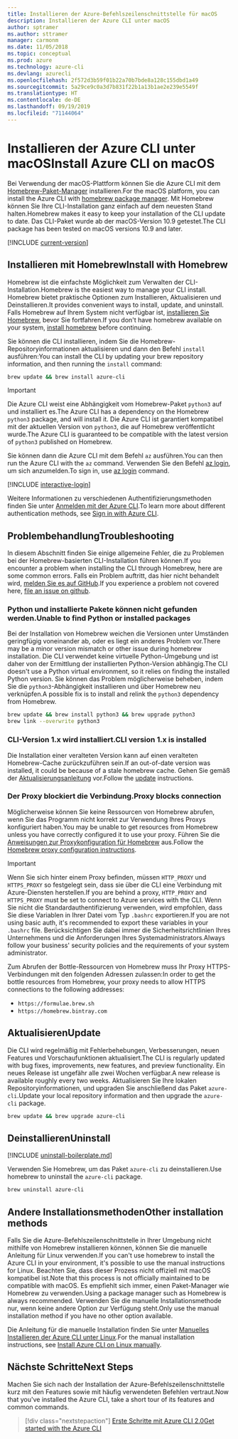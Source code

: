 ```yaml
---
title: Installieren der Azure-Befehlszeilenschnittstelle für macOS
description: Installieren der Azure CLI unter macOS
author: sptramer
ms.author: sttramer
manager: carmonm
ms.date: 11/05/2018
ms.topic: conceptual
ms.prod: azure
ms.technology: azure-cli
ms.devlang: azurecli
ms.openlocfilehash: 2f572d3b59f01b22a70b7bde8a128c155dbd1a49
ms.sourcegitcommit: 5a29ce9c0a3d7b831f22b1a13b1ae2e239e5549f
ms.translationtype: HT
ms.contentlocale: de-DE
ms.lasthandoff: 09/19/2019
ms.locfileid: "71144064"
---
```

# <a name="install-azure-cli-on-macos"></a><span data-ttu-id="d38ff-103">Installieren der Azure CLI unter macOS</span><span class="sxs-lookup"><span data-stu-id="d38ff-103">Install Azure CLI on macOS</span></span>

<span data-ttu-id="d38ff-104">Bei Verwendung der macOS-Plattform können Sie die Azure CLI mit dem [Homebrew-Paket-Manager](https://brew.sh) installieren.</span><span class="sxs-lookup"><span data-stu-id="d38ff-104">For the macOS platform, you can install the Azure CLI with [homebrew package manager](https://brew.sh).</span></span> <span data-ttu-id="d38ff-105">Mit Homebrew können Sie Ihre CLI-Installation ganz einfach auf dem neuesten Stand halten.</span><span class="sxs-lookup"><span data-stu-id="d38ff-105">Homebrew makes it easy to keep your installation of the CLI update to date.</span></span> <span data-ttu-id="d38ff-106">Das CLI-Paket wurde ab der macOS-Version 10.9 getestet.</span><span class="sxs-lookup"><span data-stu-id="d38ff-106">The CLI package has been tested on macOS versions 10.9 and later.</span></span>

[!INCLUDE [current-version](includes/current-version.md)]

## <a name="install-with-homebrew"></a><span data-ttu-id="d38ff-107">Installieren mit Homebrew</span><span class="sxs-lookup"><span data-stu-id="d38ff-107">Install with Homebrew</span></span>

<span data-ttu-id="d38ff-108">Homebrew ist die einfachste Möglichkeit zum Verwalten der CLI-Installation.</span><span class="sxs-lookup"><span data-stu-id="d38ff-108">Homebrew is the easiest way to manage your CLI install.</span></span> <span data-ttu-id="d38ff-109">Homebrew bietet praktische Optionen zum Installieren, Aktualisieren und Deinstallieren.</span><span class="sxs-lookup"><span data-stu-id="d38ff-109">It provides convenient ways to install, update, and uninstall.</span></span>
<span data-ttu-id="d38ff-110">Falls Homebrew auf Ihrem System nicht verfügbar ist, [installieren Sie Homebrew](https://docs.brew.sh/Installation.html), bevor Sie fortfahren.</span><span class="sxs-lookup"><span data-stu-id="d38ff-110">If you don't have homebrew available on your system, [install homebrew](https://docs.brew.sh/Installation.html) before continuing.</span></span>

<span data-ttu-id="d38ff-111">Sie können die CLI installieren, indem Sie die Homebrew-Repositoryinformationen aktualisieren und dann den Befehl `install` ausführen:</span><span class="sxs-lookup"><span data-stu-id="d38ff-111">You can install the CLI by updating your brew repository information, and then running the `install` command:</span></span>

```bash
brew update && brew install azure-cli
```

> [!IMPORTANT]
>
> <span data-ttu-id="d38ff-112">Die Azure CLI weist eine Abhängigkeit vom Homebrew-Paket `python3` auf und installiert es.</span><span class="sxs-lookup"><span data-stu-id="d38ff-112">The Azure CLI has a dependency on the Homebrew `python3` package, and will install it.</span></span>
> <span data-ttu-id="d38ff-113">Die Azure CLI ist garantiert kompatibel mit der aktuellen Version von `python3`, die auf Homebrew veröffentlicht wurde.</span><span class="sxs-lookup"><span data-stu-id="d38ff-113">The Azure CLI is guaranteed to be compatible with the latest version of `python3` published on Homebrew.</span></span>

<span data-ttu-id="d38ff-114">Sie können dann die Azure CLI mit dem Befehl `az` ausführen.</span><span class="sxs-lookup"><span data-stu-id="d38ff-114">You can then run the Azure CLI with the `az` command.</span></span> <span data-ttu-id="d38ff-115">Verwenden Sie den Befehl [az login](/cli/azure/reference-index#az-login), um sich anzumelden.</span><span class="sxs-lookup"><span data-stu-id="d38ff-115">To sign in, use [az login](/cli/azure/reference-index#az-login) command.</span></span>

[!INCLUDE [interactive-login](includes/interactive-login.md)]

<span data-ttu-id="d38ff-116">Weitere Informationen zu verschiedenen Authentifizierungsmethoden finden Sie unter [Anmelden mit der Azure CLI](authenticate-azure-cli.md).</span><span class="sxs-lookup"><span data-stu-id="d38ff-116">To learn more about different authentication methods, see [Sign in with Azure CLI](authenticate-azure-cli.md).</span></span>

## <a name="troubleshooting"></a><span data-ttu-id="d38ff-117">Problembehandlung</span><span class="sxs-lookup"><span data-stu-id="d38ff-117">Troubleshooting</span></span>

<span data-ttu-id="d38ff-118">In diesem Abschnitt finden Sie einige allgemeine Fehler, die zu Problemen bei der Homebrew-basierten CLI-Installation führen können.</span><span class="sxs-lookup"><span data-stu-id="d38ff-118">If you encounter a problem when installing the CLI through Homebrew, here are some common errors.</span></span> <span data-ttu-id="d38ff-119">Falls ein Problem auftritt, das hier nicht behandelt wird, [melden Sie es auf GitHub](https://github.com/Azure/azure-cli/issues).</span><span class="sxs-lookup"><span data-stu-id="d38ff-119">If you experience a problem not covered here, [file an issue on github](https://github.com/Azure/azure-cli/issues).</span></span>

### <a name="unable-to-find-python-or-installed-packages"></a><span data-ttu-id="d38ff-120">Python und installierte Pakete können nicht gefunden werden.</span><span class="sxs-lookup"><span data-stu-id="d38ff-120">Unable to find Python or installed packages</span></span>

<span data-ttu-id="d38ff-121">Bei der Installation von Homebrew weichen die Versionen unter Umständen geringfügig voneinander ab, oder es liegt ein anderes Problem vor.</span><span class="sxs-lookup"><span data-stu-id="d38ff-121">There may be a minor version mismatch or other issue during homebrew installation.</span></span> <span data-ttu-id="d38ff-122">Die CLI verwendet keine virtuelle Python-Umgebung und ist daher von der Ermittlung der installierten Python-Version abhängig.</span><span class="sxs-lookup"><span data-stu-id="d38ff-122">The CLI doesn't use a Python virtual environment, so it relies on finding the installed Python version.</span></span> <span data-ttu-id="d38ff-123">Sie können das Problem möglicherweise beheben, indem Sie die `python3`-Abhängigkeit installieren und über Homebrew neu verknüpfen.</span><span class="sxs-lookup"><span data-stu-id="d38ff-123">A possible fix is to install and relink the `python3` dependency from Homebrew.</span></span>

```bash
brew update && brew install python3 && brew upgrade python3
brew link --overwrite python3
```

### <a name="cli-version-1x-is-installed"></a><span data-ttu-id="d38ff-124">CLI-Version 1.x wird installiert.</span><span class="sxs-lookup"><span data-stu-id="d38ff-124">CLI version 1.x is installed</span></span>

<span data-ttu-id="d38ff-125">Die Installation einer veralteten Version kann auf einen veralteten Homebrew-Cache zurückzuführen sein.</span><span class="sxs-lookup"><span data-stu-id="d38ff-125">If an out-of-date version was installed, it could be because of a stale homebrew cache.</span></span> <span data-ttu-id="d38ff-126">Gehen Sie gemäß der [Aktualisierungsanleitung](#Update) vor.</span><span class="sxs-lookup"><span data-stu-id="d38ff-126">Follow the [update](#Update) instructions.</span></span>

### <a name="proxy-blocks-connection"></a><span data-ttu-id="d38ff-127">Der Proxy blockiert die Verbindung.</span><span class="sxs-lookup"><span data-stu-id="d38ff-127">Proxy blocks connection</span></span>

<span data-ttu-id="d38ff-128">Möglicherweise können Sie keine Ressourcen von Homebrew abrufen, wenn Sie das Programm nicht korrekt zur Verwendung Ihres Proxys konfiguriert haben.</span><span class="sxs-lookup"><span data-stu-id="d38ff-128">You may be unable to get resources from Homebrew unless you have correctly configured it to use your proxy.</span></span> <span data-ttu-id="d38ff-129">Führen Sie die [Anweisungen zur Proxykonfiguration für Homebrew](https://docs.brew.sh/Manpage#using-homebrew-behind-a-proxy) aus.</span><span class="sxs-lookup"><span data-stu-id="d38ff-129">Follow the [Homebrew proxy configuration instructions](https://docs.brew.sh/Manpage#using-homebrew-behind-a-proxy).</span></span>

> [!IMPORTANT]
> <span data-ttu-id="d38ff-130">Wenn Sie sich hinter einem Proxy befinden, müssen `HTTP_PROXY` und `HTTPS_PROXY` so festgelegt sein, dass sie über die CLI eine Verbindung mit Azure-Diensten herstellen.</span><span class="sxs-lookup"><span data-stu-id="d38ff-130">If you are behind a proxy, `HTTP_PROXY` and `HTTPS_PROXY` must be set to connect to Azure services with the CLI.</span></span>
> <span data-ttu-id="d38ff-131">Wenn Sie nicht die Standardauthentifizierung verwenden, wird empfohlen, dass Sie diese Variablen in Ihrer Datei vom Typ `.bashrc` exportieren.</span><span class="sxs-lookup"><span data-stu-id="d38ff-131">If you are not using basic auth, it's recommended to export these variables in your `.bashrc` file.</span></span>
> <span data-ttu-id="d38ff-132">Berücksichtigen Sie dabei immer die Sicherheitsrichtlinien Ihres Unternehmens und die Anforderungen Ihres Systemadministrators.</span><span class="sxs-lookup"><span data-stu-id="d38ff-132">Always follow your business' security policies and the requirements of your system administrator.</span></span>

<span data-ttu-id="d38ff-133">Zum Abrufen der Bottle-Ressourcen von Homebrew muss Ihr Proxy HTTPS-Verbindungen mit den folgenden Adressen zulassen:</span><span class="sxs-lookup"><span data-stu-id="d38ff-133">In order to get the bottle resources from Homebrew, your proxy needs to allow HTTPS connections to the following addresses:</span></span>

* `https://formulae.brew.sh`
* `https://homebrew.bintray.com`

## <a name="update"></a><span data-ttu-id="d38ff-134">Aktualisieren</span><span class="sxs-lookup"><span data-stu-id="d38ff-134">Update</span></span>

<span data-ttu-id="d38ff-135">Die CLI wird regelmäßig mit Fehlerbehebungen, Verbesserungen, neuen Features und Vorschaufunktionen aktualisiert.</span><span class="sxs-lookup"><span data-stu-id="d38ff-135">The CLI is regularly updated with bug fixes, improvements, new features, and preview functionality.</span></span> <span data-ttu-id="d38ff-136">Ein neues Release ist ungefähr alle zwei Wochen verfügbar.</span><span class="sxs-lookup"><span data-stu-id="d38ff-136">A new release is available roughly every two weeks.</span></span> <span data-ttu-id="d38ff-137">Aktualisieren Sie Ihre lokalen Repositoryinformationen, und upgraden Sie anschließend das Paket `azure-cli`.</span><span class="sxs-lookup"><span data-stu-id="d38ff-137">Update your local repository information and then upgrade the `azure-cli` package.</span></span>

```bash
brew update && brew upgrade azure-cli
```

## <a name="uninstall"></a><span data-ttu-id="d38ff-138">Deinstallieren</span><span class="sxs-lookup"><span data-stu-id="d38ff-138">Uninstall</span></span>

[!INCLUDE [uninstall-boilerplate.md](includes/uninstall-boilerplate.md)]

<span data-ttu-id="d38ff-139">Verwenden Sie Homebrew, um das Paket `azure-cli` zu deinstallieren.</span><span class="sxs-lookup"><span data-stu-id="d38ff-139">Use homebrew to uninstall the `azure-cli` package.</span></span>

```bash
brew uninstall azure-cli
```

## <a name="other-installation-methods"></a><span data-ttu-id="d38ff-140">Andere Installationsmethoden</span><span class="sxs-lookup"><span data-stu-id="d38ff-140">Other installation methods</span></span>

<span data-ttu-id="d38ff-141">Falls Sie die Azure-Befehlszeilenschnittstelle in Ihrer Umgebung nicht mithilfe von Homebrew installieren können, können Sie die manuelle Anleitung für Linux verwenden.</span><span class="sxs-lookup"><span data-stu-id="d38ff-141">If you can't use homebrew to install the Azure CLI in your environment, it's possible to use the manual instructions for Linux.</span></span> <span data-ttu-id="d38ff-142">Beachten Sie, dass dieser Prozess nicht offiziell mit macOS kompatibel ist.</span><span class="sxs-lookup"><span data-stu-id="d38ff-142">Note that this process is not officially maintained to be compatible with macOS.</span></span> <span data-ttu-id="d38ff-143">Es empfiehlt sich immer, einen Paket-Manager wie Homebrew zu verwenden.</span><span class="sxs-lookup"><span data-stu-id="d38ff-143">Using a package manager such as Homebrew is always recommended.</span></span> <span data-ttu-id="d38ff-144">Verwenden Sie die manuelle Installationsmethode nur, wenn keine andere Option zur Verfügung steht.</span><span class="sxs-lookup"><span data-stu-id="d38ff-144">Only use the manual installation method if you have no other option available.</span></span>

<span data-ttu-id="d38ff-145">Die Anleitung für die manuelle Installation finden Sie unter [Manuelles Installieren der Azure CLI unter Linux](install-azure-cli-linux.md).</span><span class="sxs-lookup"><span data-stu-id="d38ff-145">For the manual installation instructions, see [Install Azure CLI on Linux manually](install-azure-cli-linux.md).</span></span>

## <a name="next-steps"></a><span data-ttu-id="d38ff-146">Nächste Schritte</span><span class="sxs-lookup"><span data-stu-id="d38ff-146">Next Steps</span></span>

<span data-ttu-id="d38ff-147">Machen Sie sich nach der Installation der Azure-Befehlszeilenschnittstelle kurz mit den Features sowie mit häufig verwendeten Befehlen vertraut.</span><span class="sxs-lookup"><span data-stu-id="d38ff-147">Now that you've installed the Azure CLI, take a short tour of its features and common commands.</span></span>

> [!div class="nextstepaction"]
> [<span data-ttu-id="d38ff-148">Erste Schritte mit Azure CLI 2.0</span><span class="sxs-lookup"><span data-stu-id="d38ff-148">Get started with the Azure CLI</span></span>](get-started-with-azure-cli.md)
